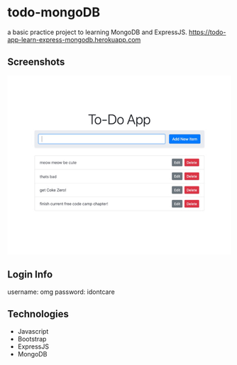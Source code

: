 # todo-mongoDB
a basic practice project to learning MongoDB and ExpressJS.
https://todo-app-learn-express-mongodb.herokuapp.com

## Screenshots
![Example screenshot](./todo-mongodb.jpeg)

## Login Info
username: omg
password: idontcare

## Technologies
* Javascript
* Bootstrap
* ExpressJS
* MongoDB

